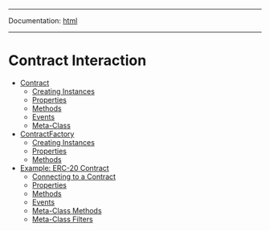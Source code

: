 -----

Documentation: [html](https://docs.vapors.io/)

-----

Contract Interaction
====================

* [Contract](contract)
  * [Creating Instances](contract)
  * [Properties](contract)
  * [Methods](contract)
  * [Events](contract)
  * [Meta-Class](contract)
* [ContractFactory](contract-factory)
  * [Creating Instances](contract-factory)
  * [Properties](contract-factory)
  * [Methods](contract-factory)
* [Example: ERC-20 Contract](example)
  * [Connecting to a Contract](example)
  * [Properties](example)
  * [Methods](example)
  * [Events](example)
  * [Meta-Class Methods](example)
  * [Meta-Class Filters](example)


